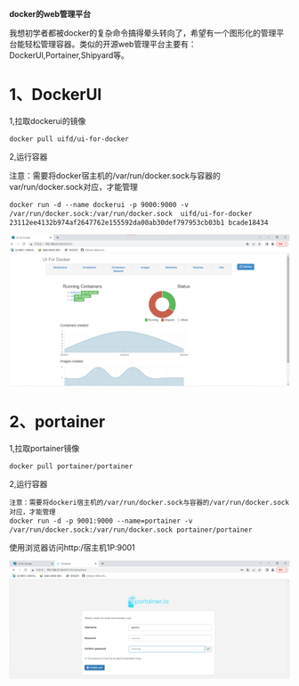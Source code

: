 **docker的web管理平台**

我想初学者都被docker的复杂命令搞得晕头转向了，希望有一个图形化的管理平台能轻松管理容器。类似的开源web管理平台主要有：DockerUl,Portainer,Shipyard等。

# 1、DockerUl

1,拉取dockerui的镜像

```
docker pull uifd/ui-for-docker
```

2,运行容器

注意：需要将docker宿主机的/var/run/docker.sock与容器的var/run/docker.sock对应，才能管理

```
docker run -d --name dockerui -p 9000:9000 -v /var/run/docker.sock:/var/run/docker.sock  uifd/ui-for-docker
23112ee4132b974af2647762e155592da00ab30def797953cb03b1 bcade18434
```

![](images/WEBRESOURCEfcc0f6f305e1ab77fd60189c30cd8621截图.png)

# 2、portainer

1,拉取portainer镜像

```
docker pull portainer/portainer
```

2,运行容器

```
注意：需要将dockeri宿主机的/var/run/docker.sock与容器的/var/run/docker.sock对应，才能管理
docker run -d -p 9001:9000 --name=portainer -v /var/run/docker.sock:/var/run/docker.sock portainer/portainer
```

使用浏览器访问http:/宿主机1P:9001

![](images/WEBRESOURCE640d629d5255403e074e865968d9595f截图.png)